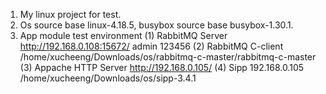 1. My linux project for test.
2. Os source base linux-4.18.5, busybox source base busybox-1.30.1.
3. App module test environment
(1) RabbitMQ Server http://192.168.0.108:15672/ admin 123456
(2) RabbitMQ C-client /home/xucheeng/Downloads/os/rabbitmq-c-master/rabbitmq-c-master
(3) Appache HTTP Server http://192.168.0.105/ 
(4) Sipp 192.168.0.105 /home/xucheeng/Downloads/os/sipp-3.4.1 	